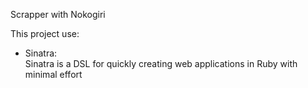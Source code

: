 Scrapper with Nokogiri

This project use:
<ul>
    <li>Sinatra:
        <br/>Sinatra is a DSL for quickly creating web applications in Ruby with minimal effort <http://www.sinatrarb.com/>
    </li>
</ul>